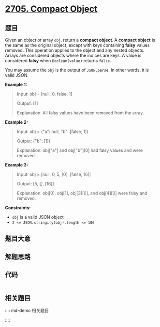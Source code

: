 # [2705. Compact Object](https://leetcode.com/problems/compact-object)

## 题目

Given an object or array `obj`, return a **compact object**. A **compact
object**  is the same as the original object, except with keys containing
**falsy** values removed. This operation applies to the object and any nested
objects. Arrays are considered objects where the indices are keys. A value is
considered **falsy**  when `Boolean(value)` returns `false`.

You may assume the `obj` is the output of `JSON.parse`. In other words, it is
valid JSON.



**Example 1:**

> Input: obj = [null, 0, false, 1]
> 
> Output: [1]
> 
> Explanation: All falsy values have been removed from the array.

**Example 2:**

> Input: obj = {"a": null, "b": [false, 1]}
> 
> Output: {"b": [1]}
> 
> Explanation: obj["a"] and obj["b"][0] had falsy values and were removed.

**Example 3:**

> Input: obj = [null, 0, 5, [0], [false, 16]]
> 
> Output: [5, [], [16]]
> 
> Explanation: obj[0], obj[1], obj[3][0], and obj[4][0] were falsy and removed.

**Constraints:**

  * `obj` is a valid JSON object
  * `2 <= JSON.stringify(obj).length <= 106`


## 题目大意

## 解题思路

## 代码

```javascript

```

## 相关题目

:::: md-demo 相关题目

::::

